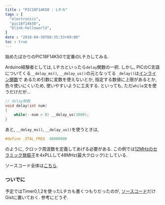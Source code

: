 ```yaml
---
title : "PIC18F14K50 : Lチカ"
tags : [
  "electronics",
  "pic18f14k50",
  "blink-helloworld",
]
date : "2018-04-30T08:35:33+09:00"
toc : true
---
```


始めたばかりのPIC18F14K50で定番のLチカしてみる.   

<!--more-->

Arduino経験者としては, Lチカといったら`delay`関数の一択.
しかし, PICのC言語についてくる`__delay_ms()`, `__delay_us()`の元となってる
`_delay()`は[インライン関数](https://ja.wikipedia.org/wiki/%E3%82%A4%E3%83%B3%E3%83%A9%E3%82%A4%E3%83%B3%E9%96%A2%E6%95%B0)で
あるため引数に変数を使えないとか, 
指定する数値に上限があるとか, 
色々使いにくいため, 使いやすいように工夫する.
といっても, ただ`while`文を使うだけだが...   

```c
// delay関数
void delay(int num)
{
    while(--num > 0) __delay_us(1000);
}
```

あと, `__delay_ms()`, `__delay_us()`を使うときは, 

```c
#define _XTAL_FREQ  48000000
```

のように, クロック周波数を定義してあげる必要がある. この例では[12MHzのセラミック発振子](http://akizukidenshi.com/catalog/g/gP-02740/)を4xPLLして48MHz(最大クロック)としている.

ソースコード全体は[こちら](https://gist.github.com/ha2zakura/76f57229bf9200c05c2cab816442247f).

### ついでに

予定ではTimer0,1,2を使ったLチカも書くつもりだったのが, [ソースコード](https://gist.github.com/ha2zakura/d74930f41ea1c25548fe041289cab217)だけGistに置いておく. 参考にどうぞ.   
